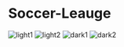# Soccer-Leauge


![light1](https://user-images.githubusercontent.com/32762178/118276448-552ad600-b4d0-11eb-9d27-8def090a6ad5.png)
![light2](https://user-images.githubusercontent.com/32762178/118276429-51974f00-b4d0-11eb-91de-4c64eebc4186.png)
![dark1](https://user-images.githubusercontent.com/32762178/118276464-5bb94d80-b4d0-11eb-8e3a-a5458badf140.png)
![dark2](https://user-images.githubusercontent.com/32762178/118276455-58be5d00-b4d0-11eb-9992-be83ad5bc0d9.png)
